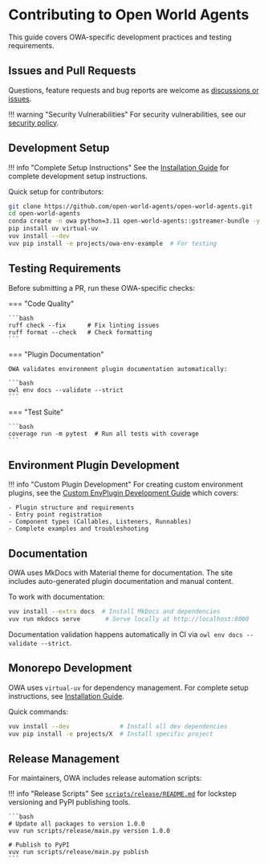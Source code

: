 # Contributing to Open World Agents

This guide covers OWA-specific development practices and testing requirements.

## Issues and Pull Requests

Questions, feature requests and bug reports are welcome as [discussions or issues](https://github.com/open-world-agents/open-world-agents/issues/new/choose).

!!! warning "Security Vulnerabilities"
    For security vulnerabilities, see our [security policy](https://github.com/open-world-agents/open-world-agents/security/policy).

## Development Setup

!!! info "Complete Setup Instructions"
    See the [Installation Guide](install.md#development-installation-editable) for complete development setup instructions.

Quick setup for contributors:

```bash
git clone https://github.com/open-world-agents/open-world-agents.git
cd open-world-agents
conda create -n owa python=3.11 open-world-agents::gstreamer-bundle -y && conda activate owa
pip install uv virtual-uv
vuv install --dev
vuv pip install -e projects/owa-env-example  # For testing
```

## Testing Requirements

Before submitting a PR, run these OWA-specific checks:

=== "Code Quality"

    ```bash
    ruff check --fix      # Fix linting issues
    ruff format --check   # Check formatting
    ```

=== "Plugin Documentation"

    OWA validates environment plugin documentation automatically:

    ```bash
    owl env docs --validate --strict
    ```

=== "Test Suite"

    ```bash
    coverage run -m pytest  # Run all tests with coverage
    ```

## Environment Plugin Development

!!! info "Custom Plugin Development"
    For creating custom environment plugins, see the [Custom EnvPlugin Development Guide](env/custom_plugins.md) which covers:

    - Plugin structure and requirements
    - Entry point registration
    - Component types (Callables, Listeners, Runnables)
    - Complete examples and troubleshooting

## Documentation

OWA uses MkDocs with Material theme for documentation. The site includes auto-generated plugin documentation and manual content.

To work with documentation:

```bash
vuv install --extra docs  # Install MkDocs and dependencies
vuv run mkdocs serve       # Serve locally at http://localhost:8000
```

Documentation validation happens automatically in CI via `owl env docs --validate --strict`.

## Monorepo Development

OWA uses `virtual-uv` for dependency management. For complete setup instructions, see [Installation Guide](install.md#development-installation-editable).

Quick commands:
```bash
vuv install --dev              # Install all dev dependencies
vuv pip install -e projects/X  # Install specific project
```

## Release Management

For maintainers, OWA includes release automation scripts:

!!! info "Release Scripts"
    See [`scripts/release/README.md`](https://github.com/open-world-agents/open-world-agents/tree/main/scripts/release) for lockstep versioning and PyPI publishing tools.

    ```bash
    # Update all packages to version 1.0.0
    vuv run scripts/release/main.py version 1.0.0

    # Publish to PyPI
    vuv run scripts/release/main.py publish
    ```